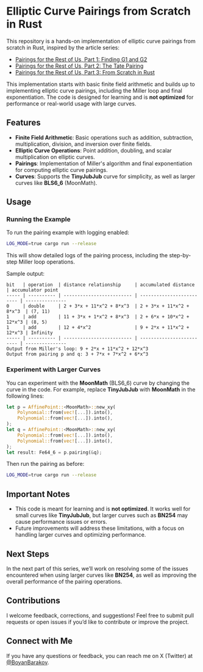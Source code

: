 # Elliptic Curve Pairings from Scratch in Rust

This repository is a hands-on implementation of elliptic curve pairings from scratch in Rust, inspired by the article series:

- [Pairings for the Rest of Us, Part 1: Finding G1 and G2](https://hackmd.io/@brozorec/pairings-for-the-rest-of-us-1)
- [Pairings for the Rest of Us, Part 2: The Tate Pairing](https://hackmd.io/@brozorec/pairings-for-the-rest-of-us-2)
- [Pairings for the Rest of Us, Part 3: From Scratch in Rust](https://hackmd.io/@brozorec/pairings-for-the-rest-of-us-3)

This implementation starts with basic finite field arithmetic and builds up to implementing elliptic curve pairings, including the Miller loop and final exponentiation. The code is designed for learning and is **not optimized** for performance or real-world usage with large curves.

## Features

- **Finite Field Arithmetic**: Basic operations such as addition, subtraction, multiplication, division, and inversion over finite fields.
- **Elliptic Curve Operations**: Point addition, doubling, and scalar multiplication on elliptic curves.
- **Pairings**: Implementation of Miller's algorithm and final exponentiation for computing elliptic curve pairings.
- **Curves**: Supports the **TinyJubJub** curve for simplicity, as well as larger curves like **BLS6_6** (MoonMath).  

## Usage

### Running the Example

To run the pairing example with logging enabled:

```bash
LOG_MODE=true cargo run --release
```

This will show detailed logs of the pairing process, including the step-by-step Miller loop operations.

Sample output:
```
bit   | operation  | distance relationship     | accumulated distance      | accumulator point
----- | ---------- | ------------------------- | ------------------------- | ---------------
0     | double     | 2 + 3*x + 11*x^2 + 8*x^3  | 2 + 3*x + 11*x^2 + 8*x^3  | (7, 11)
1     | add        | 11 + 3*x + 1*x^2 + 8*x^3  | 2 + 6*x + 10*x^2 + 12*x^3 | (8, 5)
1     | add        | 12 + 4*x^2                | 9 + 2*x + 11*x^2 + 12*x^3 | Infinity 
----- | ---------- | ------------------------- | ------------------------- | ---------------
Output from Miller's loop: 9 + 2*x + 11*x^2 + 12*x^3
Output from pairing p and q: 3 + 7*x + 7*x^2 + 6*x^3
```

### Experiment with Larger Curves

You can experiment with the **MoonMath** (BLS6_6) curve by changing the curve in the code. For example, replace **TinyJubJub** with **MoonMath** in the following lines:

```rust
let p = AffinePoint::<MoonMath>::new_xy(
    Polynomial::from(vec![...]).into(),
    Polynomial::from(vec![...]).into(),
);
let q = AffinePoint::<MoonMath>::new_xy(
    Polynomial::from(vec![...]).into(),
    Polynomial::from(vec![...]).into(),
);
let result: Fe64_6 = p.pairing(&q);
```

Then run the pairing as before:

```bash
LOG_MODE=true cargo run --release
```

## Important Notes

- This code is meant for learning and is **not optimized**. It works well for small curves like **TinyJubJub**, but larger curves such as **BN254** may cause performance issues or errors.
- Future improvements will address these limitations, with a focus on handling larger curves and optimizing performance.

## Next Steps

In the next part of this series, we’ll work on resolving some of the issues encountered when using larger curves like **BN254**, as well as improving the overall performance of the pairing operations.

## Contributions

I welcome feedback, corrections, and suggestions! Feel free to submit pull requests or open issues if you’d like to contribute or improve the project.

## Connect with Me

If you have any questions or feedback, you can reach me on X (Twitter) at [@BoyanBarakov](https://twitter.com/BoyanBarakov).
